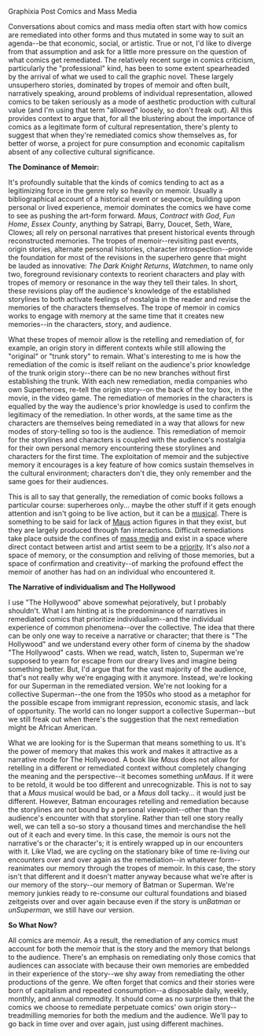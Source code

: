 Graphixia Post
Comics and Mass Media


Conversations about comics and mass media often start with how comics are remediated into other forms and thus mutated in some way to suit an agenda--be that economic, social, or artistic. True or not, I'd like to diverge from that assumption and ask for a little more pressure on the question of what comics get remediated. The relatively recent surge in comics criticism, particularly the "professional" kind, has been to some extent spearheaded by the arrival of what we used to call the graphic novel. These largely unsuperhero stories, dominated by tropes of memoir and often built, narratively speaking, around problems of individual representation, allowed comics to be taken seriously as a mode of aesthetic production with cultural value (and I'm using that term "allowed" loosely, so don't freak out). All this provides context to argue that, for all the blustering about the importance of comics as a legitimate form of cultural representation, there's plenty to suggest that when they're remediated comics show themselves as, for better of worse, a project for pure consumption and economic capitalism absent of any collective cultural significance. 

**The Dominance of Memoir:**

It's profoundly suitable that the kinds of comics tending to act as a legitimizing force in the genre rely so heavily on memoir. Usually a bibliographical account of a historical event or sequence, building upon personal or lived experience, memoir dominates the comics we have come to see as pushing the art-form forward. *Maus*, *Contract with God*, *Fun Home*, *Essex County*, anything by Satrapi, Barry, Doucet, Seth, Ware, Clowes; all rely on personal narratives that present historical events through reconstructed memories. The tropes of memoir--revisiting past events, origin stories, alternate personal histories, character introspection--provide the foundation for most of the revisions in the superhero genre that might be lauded as innovative: *The Dark Knight Returns*, *Watchmen*, to name only two, foreground revisionary contexts to reorient characters and play with tropes of memory or resonance in the way they tell their tales. In short, these revisions play off the audience's knowledge of the established storylines to both activate feelings of nostalgia in the reader and revise the memories of the characters themselves. The trope of memoir in comics works to engage with memory at the same time that it creates new memories--in the characters, story, and audience. 

What these tropes of memoir allow is the retelling and remediation of, for example, an origin story in different contexts while still allowing the "original" or "trunk story" to remain. What's interesting to me is how the remediation of the comic is itself reliant on the audience's prior knowledge of the trunk origin story--there can be no new branches without first establishing the trunk. With each new remediation, media companies who own Superheroes, re-tell the origin story--on the back of the toy box, in the movie, in the video game. The remediation of memories in the characters is equalled by the way the audience's prior knowledge is used to confirm the legitimacy of the remediation. In other words, at the same time as the characters are themselves being remediated in a way that allows for new modes of story-telling so too is the audience. This remediation of memoir for the storylines and characters is coupled with the audience's nostalgia for their own personal memory encountering these storylines and characters for the first time. The exploitation of memoir and the subjective memory it encourages is a key feature of how comics sustain themselves in the cultural environment; characters don't die, they only remember and the same goes for their audiences.

This is all to say that generally, the remediation of comic books follows a particular course: superheroes only... maybe the other stuff if it gets enough attention and isn't going to be live action, but it can be a [musical](http://www.broadwayworld.com/article/FUN-HOME-Producers-on-Possible-Film-Adaptation-Theres-Definitely-Been-Interest-20150607). There is something to be said for lack of [Maus](http://www.instructables.com/id/MAUS/) action figures in that they exist, but they are largely produced through fan interactions. Difficult remediations take place outside the confines of [mass media](https://www.youtube.com/watch?v=95SbLV-MNh0) and exist in a space where direct contact between artist and artist seem to be a [priority](http://heebmagazine.com/heeb-exclusive-wordless-show-tell-art-spiegelman/52603). It's also *not* a space of memory, or the consumption and reliving of those memories, but a space of confirmation and creativity--of marking the profound effect the memoir of another has had on an individual who encountered it.     

**The Narrative of individualism and The Hollywood** 

I use "The Hollywood" above somewhat pejoratively, but I probably shouldn't. What I am hinting at is the predominance of narratives in remediated comics that prioritize individualism--and the individual experience of common phenomena--over the collective. The idea that there can be only one way to receive a narrative or character; that there is "The Hollywood" and we understand every other form of cinema by the shadow "The Hollywood" casts. When we read, watch, listen to, Superman we're supposed to yearn for escape from our dreary lives and imagine being something better. But, I'd argue that for the vast majority of the audience, that's not really why we're engaging with it anymore. Instead, we're looking for our Superman in the remediated version. We're not looking for a collective Superman--the one from the 1950s who stood as a metaphor for the possible escape from immigrant repression, economic stasis, and lack of opportunity. The world can no longer support a collective Superman--but we still freak out when there's the suggestion that the next remediation might be African American.

What we are looking for is the Superman that means something to us. It's the power of memory that makes this work and makes it attractive as a narrative mode for The Hollywood. A book like *Maus* does not allow for retelling in a different or remediated context without completely changing the meaning and the perspective--it becomes something *unMaus*. If it were to be retold, it would be too different and unrecognizable. This is not to say that a *Maus* musical would be bad, or a *Maus* doll tacky... it would just be different. However, Batman encourages retelling and remediation because the storylines are not bound by a personal viewpoint--other than the audience's encounter with that storyline. Rather than tell one story really well, we can tell a so-so story a thousand times and merchandise the hell out of it each and every time. In this case, the memoir is ours not the narrative's or the character's; it is entirely wrapped up in our encounters with it. Like Vlad, we are cycling on the stationary bike of time re-living our encounters over and over again as the remediation--in whatever form--reanimates our memory through the tropes of memoir. In this case, the story isn't that different and it doesn't matter anyway because what we're after is our memory of the story--our memory of Batman or Superman. We're memory junkies ready to re-consume our cultural foundations and biased zeitgeists over and over again because even if the story is *unBatman* or *unSuperman*, we still have our version. 

**So What Now?**

All comics are memoir. As a result, the remediation of any comics must account for both the memoir that is the story and the memory that belongs to the audience. There's an emphasis on remediating only those comics that audiences can associate with because their own memories are embedded in their experience of the story--we shy away from remediating the other productions of the genre. We often forget that comics and their stories were born of capitalism and repeated consumption--a disposable daily, weekly, monthly, and annual commodity. It should come as no surprise then that the comics we choose to remediate perpetuate comics' own origin story--treadmilling memories for both the medium and the audience. We'll pay to go back in time over and over again, just using different machines. 